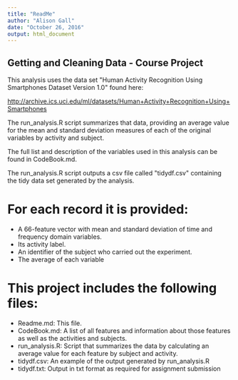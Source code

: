 ```yaml
---
title: "ReadMe"
author: "Alison Gall"
date: "October 26, 2016"
output: html_document
---
```



## Getting and Cleaning Data - Course Project

This analysis uses the data set "Human Activity Recognition Using Smartphones Dataset Version 1.0" found here:  

http://archive.ics.uci.edu/ml/datasets/Human+Activity+Recognition+Using+Smartphones 

The run_analysis.R script summarizes that data, providing an average value for the mean and standard deviation measures of each of the original variables by activity and subject.

The full list and description of the variables used in this analysis can be found in CodeBook.md.

The run_analysis.R script outputs a csv file called "tidydf.csv" containing the tidy data set generated by the analysis.

For each record it is provided:
======================================

- A 66-feature vector with mean and standard deviation of time and frequency domain variables. 
- Its activity label. 
- An identifier of the subject who carried out the experiment.
- The average of each variable

This project includes the following files:
=========================================

- Readme.md:      This file.
- CodeBook.md:    A list of all features and information about those features  
                  as well as the activities and subjects.
- run_analysis.R: Script that summarizes the data by calculating an 
                  average value for each feature by subject and activity.
- tidydf.csv:     An example of the output generated by run_analysis.R
- tidydf.txt:     Output in txt format as required for assignment submission
                
